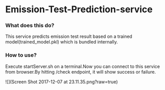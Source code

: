 # Emission-Test-Prediction-service
### What does this do?

This service predicts emission test result based on a trained model(trained_model.pkl) which is bundled internally.

### How to use?
Execute startServer.sh on a terminal.Now you can connect to this service from browser.By hitting /check endpoint, it will show success or failure.

![](Screen Shot 2017-12-07 at 23.11.35.png?raw=true)
